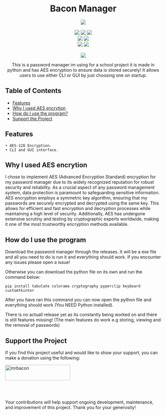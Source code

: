 <h1 align="center">
   Bacon Manager
</h1>
<p align= "center">
   <kbd>
   <img  src="https://raw.githubusercontent.com/MrBacon1-1/Bacon-Manager/main/src/BaconManager.jpg">
   </kbd><br><br>
   <img src="https://img.shields.io/github/languages/top/MrBacon1-1/Bacon-Manager">
   <img src="https://img.shields.io/github/stars/MrBacon1-1/Bacon-Manager">
   <img src="https://img.shields.io/github/forks/MrBacon1-1/Bacon-Manager">
   <br>
   <img src="https://img.shields.io/github/last-commit/MrBacon1-1/Bacon-Manager">
   <img src="https://img.shields.io/github/license/MrBacon1-1/Bacon-Manager">
   <br>
   <img src="https://img.shields.io/github/issues/MrBacon1-1/Bacon-Manager">
   <img src="https://img.shields.io/github/issues-closed/MrBacon1-1/Bacon-Manager">
   <br>
   <br>
   <img src="https://repobeats.axiom.co/api/embed/3ad04931195c0e848b2080ec9f682680afa9fb8a.svg">
</p>

<p align="center">
   This is a password manager im using for a school project it is made in python and has AES encryption to ensure data is stored securely! It allows users to use either CLI or GUI by just choosing one on startup.
</p>

## Table of Contents

- [Features](#features)
- [Why I used AES encrytion](#why-i-used-aes-encrytion)
- [How do I use the program?](#how-do-i-use-the-program)
- [Support the Project](#support-the-project)
  
## Features

    • AES-128 Encryption.
    • CLI and GUI interface.

## Why I used AES encrytion

I chose to implement AES (Advanced Encryption Standard) encryption for my password manager due to its widely recognized reputation for robust security and reliability. As a crucial aspect of any password management system, data protection is paramount to safeguarding sensitive information. AES encryption employs a symmetric key algorithm, ensuring that my passwords are securely encrypted and decrypted using the same key. This allows for efficient and fast encryption and decryption processes while maintaining a high level of security. Additionally, AES has undergone extensive scrutiny and testing by cryptographic experts worldwide, making it one of the most trustworthy encryption methods available.

## How do I use the program

Download the password manager through the releases. It will be a exe file and all you need to do is run it and everything should work. If you encounter any issues please open a issue!

Otherwise you can download the python file on its own and run the command below:

`pip install tabulate colorama cryptography pyperclip keyboard customtkinter`

After you have ran this command you can now open the python file and everything should work (You NEED Python installed).

There is no actuall release yet as its constantly being worked on and there is still features missing! (The main features do work e.g storing, viewing and the removal of passwords)

## Support the Project

If you find this project useful and would like to show your support, you can make a donation using the following:

<p><a href="https://ko-fi.com/mrbacon"> <img align="center" src="https://cdn.ko-fi.com/cdn/kofi3.png?v=3" height="50" width="210" alt="mrbacon" /></a></p><br><br>

Your contributions will help support ongoing development, maintenance, and improvement of this project. Thank you for your generosity!

